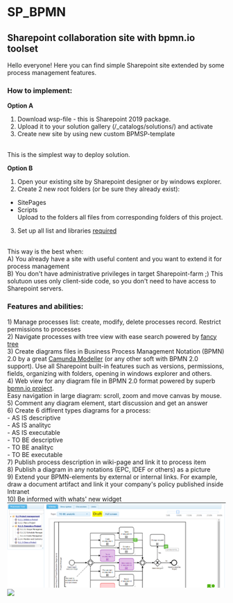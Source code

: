 # SP_BPMN
<h2>Sharepoint collaboration site with bpmn.io toolset</h2>


Hello everyone!
Here you can find simple Sharepoint site extended by some process management features.
<h3>How to implement:</h3>

<b>Option A</b>
1. Download wsp-file - this is Sharepoint 2019 package. 
2. Upload it to your solution gallery (/_catalogs/solutions/) and activate
3. Create new site by using new custom BPMSP-template <br/>
<br/>
This is the simplest way to deploy solution.

<b>Option B</b>
1. Open your existing site by Sharepoint designer or by windows explorer.
2. Create 2 new root folders (or be sure they already exist):<br/>
 - SitePages<br/>
 - Scripts <br/>
 Upload to the folders all files from corresponding folders of this project.
3. Set up all list and libraries <a href = "Requirements.md"> required </a><br/>
<br/>
 This way is the best when:<br/>
 A) You already have a site with useful content and you want to extend it for process management<br/>
 B) You don't have administrative privileges in target Sharepoint-farm ;) This solutuon uses only client-side code, so you don't need to have access to Sharepoint servers.<br/>
 
 <h3>Features and abilities:</h3>
 1) Manage processes list: create, modify, delete processes record. Restrict permissions to processes <br/>
 2) Navigate processes with tree view with ease search powered by <a href = 'https://github.com/mar10/fancytree'>fancy tree</a><br/>
 3) Create diagrams files in Business Process Management Notation (BPMN) 2.0 by a great <a href = 'https://camunda.com/products/modeler/'>Camunda Modeller</a> (or any other soft with BPMN 2.0 support).
 Use all Sharepoint built-in features such as versions, permissions, fields, organizing with folders, opening in windows explorer and others.<br/>
 4) Web view for any diagram file in BPMN 2.0 format powered by superb <a href = 'https://github.com/bpmn-io'> bpmn.io project</a>.<br/>
 Easy navigation in large diagram: scroll, zoom and move canvas by mouse.<br/>
 5) Comment any diagram element, start discussion and get an answer<br/>
 6) Create 6 diffirent types diagrams for a process:<br/>
 - AS IS descriptive<br/>
 - AS IS analityc<br/>
 - AS IS executable<br/>
 - TO BE descriptive<br/>
 - TO BE analityc<br/>
 - TO BE executable<br/>
 7) Publish process description in wiki-page and link it to process item<br/>
 8) Publish a diagram in any notations (EPC, IDEF or others) as a picture<br/>
 9) Extend your BPMN-elements by external or internal links. For example, draw a document artifact and link it your company's policy published inside Intranet<br/>
 10) Be informed with whats' new widget<br/>
 
<img src = "img/Screen_1.png" />

<img src = "img/Screen_2.png" />
